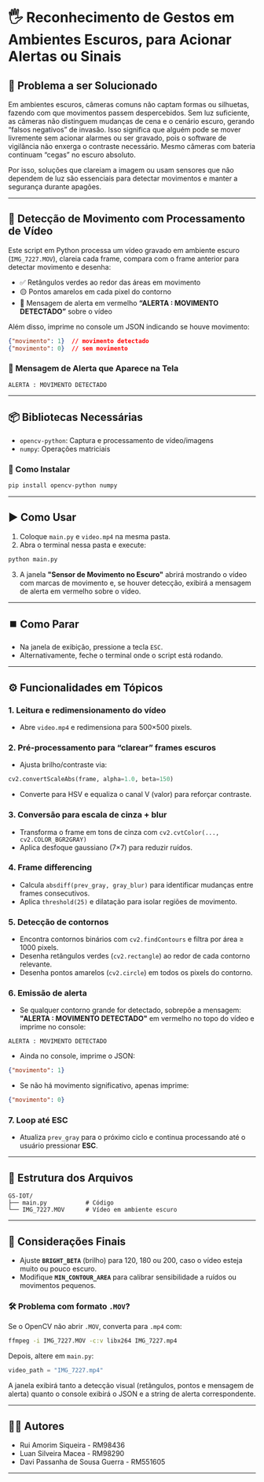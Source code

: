 # 🖐️ Reconhecimento de Gestos em Ambientes Escuros, para Acionar Alertas ou Sinais

## 📌 Problema a ser Solucionado

Em ambientes escuros, câmeras comuns não captam formas ou silhuetas, fazendo com que movimentos passem despercebidos.
Sem luz suficiente, as câmeras não distinguem mudanças de cena e o cenário escuro, gerando “falsos negativos” de invasão.
Isso significa que alguém pode se mover livremente sem acionar alarmes ou ser gravado, pois o software de vigilância não enxerga o contraste necessário.
Mesmo câmeras com bateria continuam “cegas” no escuro absoluto.

Por isso, soluções que clareiam a imagem ou usam sensores que não dependem de luz são essenciais para detectar movimentos e manter a segurança durante apagões.

---

## 🎥 Detecção de Movimento com Processamento de Vídeo

Este script em Python processa um vídeo gravado em ambiente escuro (`IMG_7227.MOV`), clareia cada frame, compara com o frame anterior para detectar movimento e desenha:

* ✅ Retângulos verdes ao redor das áreas em movimento
* 🟡 Pontos amarelos em cada pixel do contorno
* 🚨 Mensagem de alerta em vermelho **“ALERTA : MOVIMENTO DETECTADO”** sobre o vídeo

Além disso, imprime no console um JSON indicando se houve movimento:

```json
{"movimento": 1}  // movimento detectado
{"movimento": 0}  // sem movimento
```

### 🛑 Mensagem de Alerta que Aparece na Tela

```
ALERTA : MOVIMENTO DETECTADO
```

---

## 📦 Bibliotecas Necessárias

* `opencv-python`: Captura e processamento de vídeo/imagens
* `numpy`: Operações matriciais

### 🔧 Como Instalar

```bash
pip install opencv-python numpy
```

---

## ▶️ Como Usar

1. Coloque `main.py` e `video.mp4` na mesma pasta.
2. Abra o terminal nessa pasta e execute:

```bash
python main.py
```

3. A janela **"Sensor de Movimento no Escuro"** abrirá mostrando o vídeo com marcas de movimento e, se houver detecção, exibirá a mensagem de alerta em vermelho sobre o vídeo.

---

## ⏹️ Como Parar

* Na janela de exibição, pressione a tecla `ESC`.
* Alternativamente, feche o terminal onde o script está rodando.

---

## ⚙️ Funcionalidades em Tópicos

### 1. **Leitura e redimensionamento do vídeo**

* Abre `video.mp4` e redimensiona para 500×500 pixels.

### 2. **Pré-processamento para “clarear” frames escuros**

* Ajusta brilho/contraste via:

```python
cv2.convertScaleAbs(frame, alpha=1.0, beta=150)
```

* Converte para HSV e equaliza o canal V (valor) para reforçar contraste.

### 3. **Conversão para escala de cinza + blur**

* Transforma o frame em tons de cinza com `cv2.cvtColor(..., cv2.COLOR_BGR2GRAY)`
* Aplica desfoque gaussiano (7×7) para reduzir ruídos.

### 4. **Frame differencing**

* Calcula `absdiff(prev_gray, gray_blur)` para identificar mudanças entre frames consecutivos.
* Aplica `threshold(25)` e dilatação para isolar regiões de movimento.

### 5. **Detecção de contornos**

* Encontra contornos binários com `cv2.findContours` e filtra por área ≥ 1000 pixels.
* Desenha retângulos verdes (`cv2.rectangle`) ao redor de cada contorno relevante.
* Desenha pontos amarelos (`cv2.circle`) em todos os pixels do contorno.

### 6. **Emissão de alerta**

* Se qualquer contorno grande for detectado, sobrepõe a mensagem:
  **"ALERTA : MOVIMENTO DETECTADO"** em vermelho no topo do vídeo
  e imprime no console:

```
ALERTA : MOVIMENTO DETECTADO
```

* Ainda no console, imprime o JSON:

```json
{"movimento": 1}
```

* Se não há movimento significativo, apenas imprime:

```json
{"movimento": 0}
```

### 7. **Loop até ESC**

* Atualiza `prev_gray` para o próximo ciclo e continua processando até o usuário pressionar **ESC**.

---

## 📁 Estrutura dos Arquivos

```
GS-IOT/
├── main.py           # Código
└── IMG_7227.MOV      # Vídeo em ambiente escuro
```

---

## 📝 Considerações Finais

* Ajuste **`BRIGHT_BETA`** (brilho) para 120, 180 ou 200, caso o vídeo esteja muito ou pouco escuro.
* Modifique **`MIN_CONTOUR_AREA`** para calibrar sensibilidade a ruídos ou movimentos pequenos.

### 🛠️ Problema com formato `.MOV`?

Se o OpenCV não abrir `.MOV`, converta para `.mp4` com:

```bash
ffmpeg -i IMG_7227.MOV -c:v libx264 IMG_7227.mp4
```

Depois, altere em `main.py`:

```python
video_path = "IMG_7227.mp4"
```

A janela exibirá tanto a detecção visual (retângulos, pontos e mensagem de alerta) quanto o console exibirá o JSON e a string de alerta correspondente.

---

## 👨‍💻 Autores

* Rui Amorim Siqueira - RM98436
* Luan Silveira Macea - RM98290
* Davi Passanha de Sousa Guerra - RM551605

---
